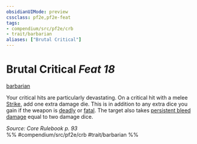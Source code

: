 ```yaml
---
obsidianUIMode: preview
cssclass: pf2e,pf2e-feat
tags:
- compendium/src/pf2e/crb
- trait/barbarian
aliases: ["Brutal Critical"]
---
```

# Brutal Critical  *Feat 18*  
[barbarian](../../rules/traits/barbarian.md)  


Your critical hits are particularly devastating. On a critical hit with a melee [Strike](../../rules/actions/strike.md), add one extra damage die. This is in addition to any extra dice you gain if the weapon is [deadly](../../rules/traits/deadly.md) or [fatal](../../rules/traits/fatal.md). The target also takes [persistent bleed damage](../../rules/conditions.md#Persistent%20Damage) equal to two damage dice.

*Source: Core Rulebook p. 93*  
%% #compendium/src/pf2e/crb #trait/barbarian %%